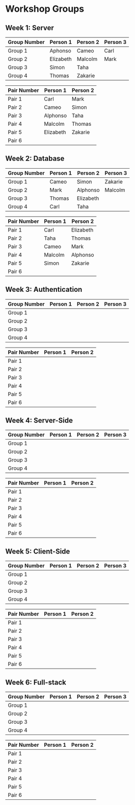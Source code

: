 # Workshop Groups

## Week 1: Server

| Group Number | Person 1 | Person 2 | Person 3 |
| ------------ | -------- | -------- | -------- |
| Group 1      | Aphonso  | Cameo    | Carl     |
| Group 2      | Elizabeth| Malcolm  | Mark     |
| Group 3      | Simon    | Taha     |          |
| Group 4      | Thomas   | Zakarie  |          |


| Pair Number | Person 1 | Person 2 | 
| ----------- | -------- | -------- |
| Pair 1      | Carl     | Mark     | 
| Pair 2      | Cameo    | Simon    |
| Pair 3      | Alphonso | Taha     |
| Pair 4      | Malcolm  | Thomas   |
| Pair 5      | Elizabeth| Zakarie  |
| Pair 6      |          |          |



## Week 2: Database

| Group Number | Person 1 | Person 2 | Person 3 |
| ------------ | -------- | -------- | -------- |
| Group 1      | Cameo    | Simon    | Zakarie  |
| Group 2      | Mark     | Alphonso | Malcolm  |
| Group 3      | Thomas   | Elizabeth|          |
| Group 4      | Carl     | Taha     |          |


| Pair Number | Person 1 | Person 2 | 
| ----------- | -------- | -------- |
| Pair 1      | Carl     | Elizabeth| 
| Pair 2      | Taha         | Thomas         |
| Pair 3      | Cameo         | Mark         |
| Pair 4      | Malcolm         | Alphonso         |
| Pair 5      | Simon         | Zakarie         |
| Pair 6      |          |          |



## Week 3: Authentication


| Group Number | Person 1 | Person 2 | Person 3 |
| ------------ | -------- | -------- | -------- |
| Group 1      |          |          |          |
| Group 2      |          |          |          |
| Group 3      |          |          |          |
| Group 4      |          |          |          |


| Pair Number | Person 1 | Person 2 | 
| ----------- | -------- | -------- |
| Pair 1      |          |          | 
| Pair 2      |          |          |
| Pair 3      |          |          |
| Pair 4      |          |          |
| Pair 5      |          |          |
| Pair 6      |          |          |



## Week 4: Server-Side


| Group Number | Person 1 | Person 2 | Person 3 |
| ------------ | -------- | -------- | -------- |
| Group 1      |          |          |          |
| Group 2      |          |          |          |
| Group 3      |          |          |          |
| Group 4      |          |          |          |


| Pair Number | Person 1 | Person 2 | 
| ----------- | -------- | -------- |
| Pair 1      |          |          | 
| Pair 2      |          |          |
| Pair 3      |          |          |
| Pair 4      |          |          |
| Pair 5      |          |          |
| Pair 6      |          |          |



## Week 5: Client-Side


| Group Number | Person 1 | Person 2 | Person 3 |
| ------------ | -------- | -------- | -------- |
| Group 1      |          |          |          |
| Group 2      |          |          |          |
| Group 3      |          |          |          |
| Group 4      |          |          |          |


| Pair Number | Person 1 | Person 2 | 
| ----------- | -------- | -------- |
| Pair 1      |          |          | 
| Pair 2      |          |          |
| Pair 3      |          |          |
| Pair 4      |          |          |
| Pair 5      |          |          |
| Pair 6      |          |          |



## Week 6: Full-stack


| Group Number | Person 1 | Person 2 | Person 3 |
| ------------ | -------- | -------- | -------- |
| Group 1      |          |          |          |
| Group 2      |          |          |          |
| Group 3      |          |          |          |
| Group 4      |          |          |          |


| Pair Number | Person 1 | Person 2 | 
| ----------- | -------- | -------- |
| Pair 1      |          |          | 
| Pair 2      |          |          |
| Pair 3      |          |          |
| Pair 4      |          |          |
| Pair 5      |          |          |
| Pair 6      |          |          |
